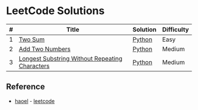 # LeetCode Solutions

| # | Title | Solution | Difficulty |
|---| ----- | -------- | ---------- |
|1|[Two Sum](https://oj.leetcode.com/problems/two-sum/)| [Python](./Solutions/two-sum.py)|Easy|
|2|[Add Two Numbers](https://leetcode.com/problems/add-two-numbers)| [Python](./Solutions/add-two-numbers.py)|Medium|
|3|[Longest Substring Without Repeating Characters](https://leetcode.com/problems/longest-substring-without-repeating-characters)| [Python](./Solutions/longest-substring-without-repeating-characters.py)|Medium|

## Reference

+ [haoel](https://github.com/haoel) - [leetcode](https://github.com/haoel/leetcode)
